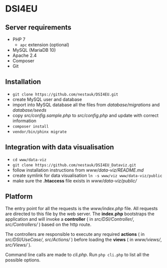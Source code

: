 # DSI4EU

## Server requirements
- PHP 7
    - `apc` extension (optional)
- MySQL (MariaDB 10)
- Apache 2.4
- Composer
- Git

## Installation
- `git clone https://github.com/nestauk/DSI4EU.git`
- create MySQL user and database
- import into MySQL database all the files from _database/migrations_ and _database/seeds_
- copy _src/config.sample.php_ to _src/config.php_ and update with correct information
- `composer install`
- `vendor/bin/phinx migrate`

## Integration with data visualisation
- `cd www/data-viz`
- `git clone https://github.com/nestauk/DSI4EU_Dataviz.git`
- follow installation instructions from _www/data-viz/README.md_ 
- create symlink for data visualisation `ln -s www/viz www/data-viz/public`
- make sure the **.htaccess** file exists in _www/data-viz/public/_ 

## Platform
The entry point for all the requests is the _www/index.php_ file. 
All requests are directed to this file by the web server. 
The **index.php** bootstraps the application and will invoke a **controller** ( in _src/DSI/Controller/_, _src/Controllers/_ ) 
based on the http route.

The controllers are responsible to execute any required **actions** 
( in _src/DSI/UseCase/_, _src/Actions/_ ) before loading the **views** ( in _www/views/_, _src/Views/_ ).
 
Command line calls are made to _cli.php_. Run `php cli.php` to list all the possible options.

